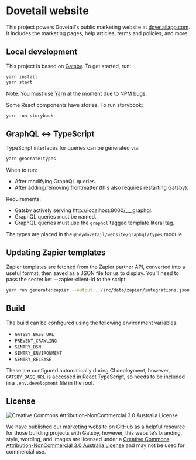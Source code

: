# Dovetail website

This project powers Dovetail's public marketing website at [dovetailapp.com](https://dovetailapp.com). It includes the marketing pages, help articles, terms and policies, and more.

## Local development

This project is based on [Gatsby](https://www.gatsbyjs.org/). To get started, run:

```sh
yarn install
yarn start
```

Note: You must use [Yarn](https://yarnpkg.com/en/) at the moment due to NPM bugs.

Some React components have stories. To run storybook:

```sh
yarn run storybook
```

## GraphQL ↔ TypeScript

TypeScript interfaces for queries can be generated via:

```sh
yarn generate:types
```

When to run:

* After modifying GraphQL queries.
* After adding/removing frontmatter (this also requires restarting Gatsby).

Requirements:

* Gatsby actively serving http://localhost:8000/___graphql.
* GraphQL queries must be named.
* GraphQL queries must use the `graphql` tagged template literal tag.

The types are placed in the `@heydovetail/website/graphql/types` module.

## Updating Zapier templates

Zapier templates are fetched from the Zapier partner API, converted into a useful format, then saved as a JSON file for us to display. You’ll need to pass the secret ket --zapier-client-id to the script.

```sh
yarn run generate:zapier --output ../src/data/zapier/integrations.json --zapier-client-id foo
```

## Build

The build can be configured using the following environment variables:

* `GATSBY_BASE_URL`
* `PREVENT_CRAWLING`
* `SENTRY_DSN`
* `SENTRY_ENVIRONMENT`
* `SENTRY_RELEASE`

These are configured automatically during CI deployment, however, `GATSBY_BASE_URL` is accessed in React TypeScript, so needs to be included in a `.env.development` file in the root.

## License

![Creative Commons Attribution-NonCommercial 3.0 Australia License](https://i.creativecommons.org/l/by-nc/3.0/au/88x31.png)

We have published our marketing website on GitHub as a helpful resource for those building projects with Gatsby, however, this website’s branding, style, wording, and images are licensed under a [Creative Commons Attribution-NonCommercial 3.0 Australia License](http://creativecommons.org/licenses/by-nc/3.0/au/) and may not be used for commercial use.
